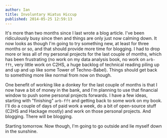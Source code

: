 ```yaml
---
author: Ian
title: Involuntary Hiatus Hiccup
published: 2014-05-25 12:59:13
---
```


It's more than two months since I last wrote a blog article.  I've
been ridiculously busy since then and things are only just now calming
down.  It now looks as though I'm going to try something new, at least
for three months or so, and that should provide more time for
blogging.  I had to drop more or less all of my personal projects for
the last couple of months, which has been frustrating (no work on my
data analysis book, no work on `arb-fft`, very little work on C2HS, a
huge backlog of technical reading piling up and up and up like some
Tower of Techno-Babel).  Things should get back to something more like
normal from now on though.

One benefit of working like a donkey for the last couple of months is
that I now have a bit of money in the bank, and I'm planning to use
that financial window to push some personal projects forwards.  I have
a few ideas, starting with "finishing" `arb-fft` and getting back to
some work on my book.  I'll do a couple of days of paid work a week,
do a bit of open-source stuff (C2HS and Hackage mostly) and work on
those personal projects.  And blogging.  There will be blogging.

Starting tomorrow.  Now though, I'm going to go outside and lie myself
down in the sunshine.